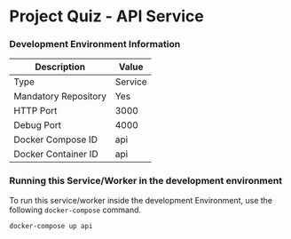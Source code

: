 ﻿Project Quiz - API Service
============================

### Development Environment Information

| Description           | Value                |
|-----------------------|----------------------|
| Type                  | Service              |
| Mandatory Repository  | Yes                  |
| HTTP Port             | 3000                 |
| Debug Port            | 4000                 |
| Docker Compose ID     | api                  |
| Docker Container ID   | api                  |

### Running this Service/Worker in the development environment
To run this service/worker inside the development Environment, use the following `docker-compose` command.

    docker-compose up api
